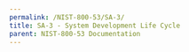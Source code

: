 ```yaml
---
permalink: /NIST-800-53/SA-3/
title: SA-3 - System Development Life Cycle
parent: NIST-800-53 Documentation
---
```

